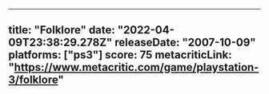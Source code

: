 
---
title: "Folklore"
date: "2022-04-09T23:38:29.278Z"
releaseDate: "2007-10-09"
platforms: ["ps3"]
score: 75
metacriticLink: "https://www.metacritic.com/game/playstation-3/folklore"
---
